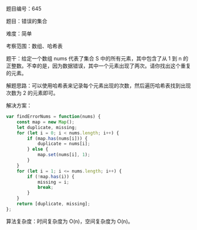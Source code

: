 题目编号：645

题目：错误的集合

难度：简单

考察范围：数组、哈希表

题干：给定一个数组 nums 代表了集合 S 中的所有元素，其中包含了从 1 到 n 的正整数。不幸的是，因为数据错误，其中一个元素出现了两次。请你找出这个重复的元素。

解题思路：可以使用哈希表来记录每个元素出现的次数，然后遍历哈希表找到出现次数为 2 的元素即可。

解决方案：

```javascript
var findErrorNums = function(nums) {
    const map = new Map();
    let duplicate, missing;
    for (let i = 0; i < nums.length; i++) {
        if (map.has(nums[i])) {
            duplicate = nums[i];
        } else {
            map.set(nums[i], 1);
        }
    }
    for (let i = 1; i <= nums.length; i++) {
        if (!map.has(i)) {
            missing = i;
            break;
        }
    }
    return [duplicate, missing];
};
```

算法复杂度：时间复杂度为 O(n)，空间复杂度为 O(n)。